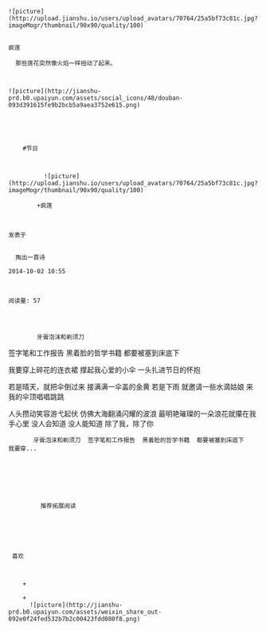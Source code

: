 
    
  
    ![picture](http://upload.jianshu.io/users/upload_avatars/70764/25a5bf73c81c.jpg?imageMogr/thumbnail/90x90/quality/100)
    

    疯莲
  
      那些莲花突然像火焰一样扭动了起来。

  
  
    ![picture](http://jianshu-prd.b0.upaiyun.com/assets/social_icons/48/douban-093d391615fe9b2bcb5a9aea3752e615.png)
  


    
      
        #节日
        
          
            
              ![picture](http://upload.jianshu.io/users/upload_avatars/70764/25a5bf73c81c.jpg?imageMogr/thumbnail/90x90/quality/100)
            
            +疯莲
        
        
    
    发表于 

    
      掏出一首诗

    2014-10-02 10:55

    

    阅读量: 57
  


        
            牙膏泡沫和剃须刀
  签字笔和工作报告
  黑着脸的哲学书籍
  都要被塞到床底下
  

  我要穿上碎花的连衣裙
  撑起我心爱的小伞
  一头扎进节日的怀抱
  

  若是晴天，就把伞倒过来
  接满满一伞盖的金黄
  若是下雨
  就邀请一些水滴姑娘
  来我的伞顶唱唱跳跳
  

  人头攒动笑容游弋起伏
  仿佛大海翻涌闪耀的波浪
  最明艳璀璨的一朵浪花就攥在我手心里
  没人会知道
  没人能知道
  除了我，除了你

        
           牙膏泡沫和剃须刀  签字笔和工作报告  黑着脸的哲学书籍  都要被塞到床底下     我要穿...
      
    
    
      
      
      
          
             推荐拓展阅读
        
      
    
    
      
          
     喜欢

      
      
        +
                  
        +
          ![picture](http://jianshu-prd.b0.upaiyun.com/assets/weixin_share_out-092e0f24fed532b7b2c00423fdd080f8.png)
        
      
    
  


